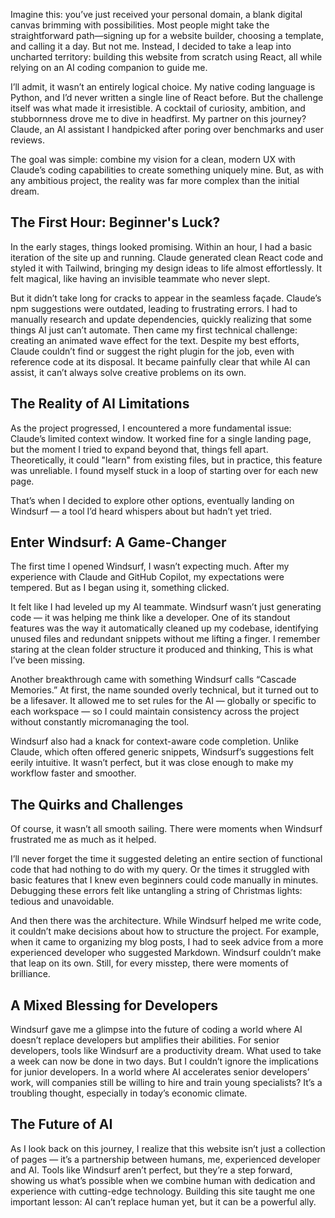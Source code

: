 Imagine this: you’ve just received your personal domain, a blank digital canvas brimming with possibilities. Most people might take the straightforward path—signing up for a website builder, choosing a template, and calling it a day. But not me. Instead, I decided to take a leap into uncharted territory: building this website from scratch using React, all while relying on an AI coding companion to guide me.

I’ll admit, it wasn’t an entirely logical choice. My native coding language is Python, and I’d never written a single line of React before. But the challenge itself was what made it irresistible. A cocktail of curiosity, ambition, and stubbornness drove me to dive in headfirst. My partner on this journey? Claude, an AI assistant I handpicked after poring over benchmarks and user reviews.

The goal was simple: combine my vision for a clean, modern UX with Claude’s coding capabilities to create something uniquely mine. But, as with any ambitious project, the reality was far more complex than the initial dream.

## The First Hour: Beginner's Luck?

In the early stages, things looked promising. Within an hour, I had a basic iteration of the site up and running. Claude generated clean React code and styled it with Tailwind, bringing my design ideas to life almost effortlessly. It felt magical, like having an invisible teammate who never slept.

But it didn’t take long for cracks to appear in the seamless façade. Claude’s npm suggestions were outdated, leading to frustrating errors. I had to manually research and update dependencies, quickly realizing that some things AI just can’t automate.
Then came my first technical challenge: creating an animated wave effect for the text. Despite my best efforts, Claude couldn’t find or suggest the right plugin for the job, even with reference code at its disposal. It became painfully clear that while AI can assist, it can’t always solve creative problems on its own.

## The Reality of AI Limitations

As the project progressed, I encountered a more fundamental issue: Claude’s limited context window. It worked fine for a single landing page, but the moment I tried to expand beyond that, things fell apart. Theoretically, it could "learn" from existing files, but in practice, this feature was unreliable. I found myself stuck in a loop of starting over for each new page.

That’s when I decided to explore other options, eventually landing on Windsurf — a tool I’d heard whispers about but hadn’t yet tried.

## Enter Windsurf: A Game-Changer

The first time I opened Windsurf, I wasn’t expecting much. After my experience with Claude and GitHub Copilot, my expectations were tempered. But as I began using it, something clicked.

It felt like I had leveled up my AI teammate. Windsurf wasn’t just generating code — it was helping me think like a developer. One of its standout features was the way it automatically cleaned up my codebase, identifying unused files and redundant snippets without me lifting a finger. I remember staring at the clean folder structure it produced and thinking, This is what I’ve been missing.

Another breakthrough came with something Windsurf calls “Cascade Memories.” At first, the name sounded overly technical, but it turned out to be a lifesaver. It allowed me to set rules for the AI — globally or specific to each workspace — so I could maintain consistency across the project without constantly micromanaging the tool.

Windsurf also had a knack for context-aware code completion. Unlike Claude, which often offered generic snippets, Windsurf’s suggestions felt eerily intuitive. It wasn’t perfect, but it was close enough to make my workflow faster and smoother.

## The Quirks and Challenges

Of course, it wasn’t all smooth sailing. There were moments when Windsurf frustrated me as much as it helped.

I’ll never forget the time it suggested deleting an entire section of functional code that had nothing to do with my query. Or the times it struggled with basic features that I knew even beginners could code manually in minutes. Debugging these errors felt like untangling a string of Christmas lights: tedious and unavoidable.

And then there was the architecture. While Windsurf helped me write code, it couldn’t make decisions about how to structure the project. For example, when it came to organizing my blog posts, I had to seek advice from a more experienced developer who suggested Markdown. Windsurf couldn’t make that leap on its own.
Still, for every misstep, there were moments of brilliance.

## A Mixed Blessing for Developers

Windsurf gave me a glimpse into the future of coding a world where AI doesn’t replace developers but amplifies their abilities. For senior developers, tools like Windsurf are a productivity dream. What used to take a week can now be done in two days.
But I couldn’t ignore the implications for junior developers. In a world where AI accelerates senior developers’ work, will companies still be willing to hire and train young specialists? It’s a troubling thought, especially in today’s economic climate.

## The Future of AI

As I look back on this journey, I realize that this website isn’t just a collection of pages — it’s a partnership between humans, me, experienced developer and AI. Tools like Windsurf aren’t perfect, but they’re a step forward, showing us what’s possible when we combine human with dedication and experience with cutting-edge technology.
Building this site taught me one important lesson: AI can’t replace human yet, but it can be a powerful ally. 
